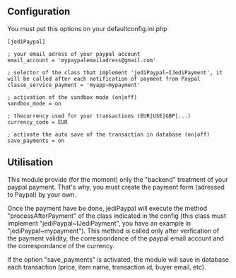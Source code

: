 Configuration
--------------------------------------------------
You must put this options on your defaultconfig.ini.php

    [jediPaypal]
    
    ; your email adress of your paypal account
    email_account = 'mypaypalemailadress@gmail.com'
    
    ; selector of the class that implement 'jediPaypal~IJediPayment', it will be called after each notification of payment from Paypal
    classe_service_payment = 'myapp~mypayment'
    
    ; activation of the sandbox mode (on|off)
    sandbox_mode = on
    
    ; thecurrency used for your transactions (EUR|USE|GBP|...)
    currency_code = EUR
    
    ; activate the auto save of the transaction in database (on|off)
    save_payments = on
    
    
Utilisation
--------------------------------------------------

This module provide (for the moment) only the "backend" treatment of your paypal payment. That's why, you must create the payment form (adressed to Paypal) by your own.

Once the payment have be done, jediPaypal will execute the method "processAfterPayment" of the class indicated in the config (this class must implement "jediPaypal~IJediPayment", you have an example in "jediPaypal~mypayment"). This method is called only after verfication of the payment validity, the correspondance of the paypal email account and the correspondance of the currency.

If the option "save_payments" is activated, the module will save in database each transaction (price, item name, transaction id, buyer email, etc).